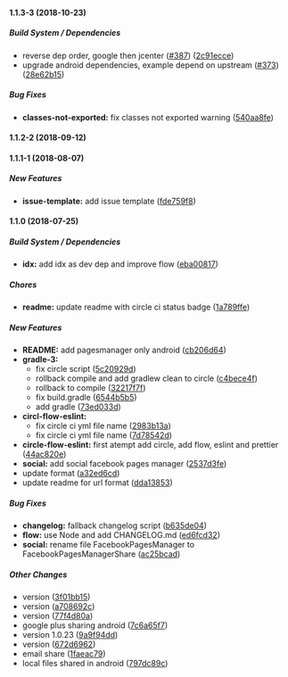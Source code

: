 #### 1.1.3-3 (2018-10-23)

##### Build System / Dependencies

*  reverse dep order, google then jcenter ([#387](https://github.com/react-native-community/rn-share/pull/387)) ([2c91ecce](https://github.com/react-native-community/rn-share/commit/2c91ecceda3abe182fa500a6bcd2b09e0b5fd4e5))
*  upgrade android dependencies, example depend on upstream ([#373](https://github.com/react-native-community/rn-share/pull/373)) ([28e62b15](https://github.com/react-native-community/rn-share/commit/28e62b1526b2242a474b9b7f3a4dd213d2ec3554))

##### Bug Fixes

* **classes-not-exported:**  fix classes not exported warning ([540aa8fe](https://github.com/react-native-community/rn-share/commit/540aa8fe68ede1ac4bfa79698dabe78448b59cc3))

#### 1.1.2-2 (2018-09-12)

#### 1.1.1-1 (2018-08-07)

##### New Features

* **issue-template:**  add issue template ([fde759f8](https://github.com/react-native-community/rn-share/commit/fde759f8412687d7a70a1fca1a848839fb57df51))

#### 1.1.0 (2018-07-25)

##### Build System / Dependencies

* **idx:**  add idx as dev dep and improve flow ([eba00817](https://github.com/react-native-community/rn-share/commit/eba008177c0157f606c14fb13305039dc3058576))

##### Chores

* **readme:**  update readme with circle ci status badge ([1a789ffe](https://github.com/react-native-community/rn-share/commit/1a789ffe51f73a50775d49da1687dbe677faae18))

##### New Features

* **README:**  add pagesmanager only android ([cb206d64](https://github.com/react-native-community/rn-share/commit/cb206d643913c292b668a8b651580c83a77ccfd7))
* **gradle-3:**
  *  fix circle script ([5c20929d](https://github.com/react-native-community/rn-share/commit/5c20929d8fb51fbe08a2bef7d39fd5cb985f39aa))
  *  rollback compile and add gradlew clean to circle ([c4bece4f](https://github.com/react-native-community/rn-share/commit/c4bece4f9a16624a9ef357a5aa7162563ae684ac))
  *  rollback to compile ([32217f7f](https://github.com/react-native-community/rn-share/commit/32217f7f60d9fc8dd07b924b928f8070f30f6b68))
  *  fix build.gradle ([6544b5b5](https://github.com/react-native-community/rn-share/commit/6544b5b5263a337a5c64df3cedd73bf98ae6d6c1))
  *  add gradle ([73ed033d](https://github.com/react-native-community/rn-share/commit/73ed033debdd7f76e53e87866512e57a60dd2fc3))
* **circl-flow-eslint:**
  *  fix circle ci yml file name ([2983b13a](https://github.com/react-native-community/rn-share/commit/2983b13abf61ad3baf9bf7e98074cc4890ea1d87))
  *  fix circle ci yml file name ([7d78542d](https://github.com/react-native-community/rn-share/commit/7d78542d2f563e068cba7f515fa6eed2d56a6406))
* **circle-flow-eslint:**  first atempt add circle, add flow, eslint and prettier ([44ac820e](https://github.com/react-native-community/rn-share/commit/44ac820e77bc90f331490320a509a52d630272b2))
* **social:**  add social facebook pages manager ([2537d3fe](https://github.com/react-native-community/rn-share/commit/2537d3fe8104972014716535ffcdbc3157cb56c0))
*  update format ([a32ed6cd](https://github.com/react-native-community/rn-share/commit/a32ed6cd5a13b90293c6e79c239b16085be52104))
*  update readme for url format ([dda13853](https://github.com/react-native-community/rn-share/commit/dda138536f5d7f27236e95274698cb2766fbfdfe))

##### Bug Fixes

* **changelog:**  fallback changelog script ([b635de04](https://github.com/react-native-community/rn-share/commit/b635de044ce3931a85156fe3c5a23b67c98f0317))
* **flow:**  use Node and add CHANGELOG.md ([ed6fcd32](https://github.com/react-native-community/rn-share/commit/ed6fcd32d398968de7b07dafb6d736ade10525d7))
* **social:**  rename file FacebookPagesManager to FacebookPagesManagerShare ([ac25bcad](https://github.com/react-native-community/rn-share/commit/ac25bcad51a2ae9e0b1b2658de66d1cc06ab83f6))

##### Other Changes

*  version ([3f01bb15](https://github.com/react-native-community/rn-share/commit/3f01bb15f45f684ece157cb00b5c1c10383975ba))
*  version ([a708692c](https://github.com/react-native-community/rn-share/commit/a708692ca18102f84c7012edc4c7460a131cef92))
*  version ([77f4d80a](https://github.com/react-native-community/rn-share/commit/77f4d80acc750a0edd179e85c3e4e9847c42dca6))
*  google plus sharing android ([7c6a65f7](https://github.com/react-native-community/rn-share/commit/7c6a65f76819020d55ca6d95320b0cb1d0060849))
*  version 1.0.23 ([9a9f94dd](https://github.com/react-native-community/rn-share/commit/9a9f94ddbf5a33c9d7afba669dfae73773fe86b2))
*  version ([672d6962](https://github.com/react-native-community/rn-share/commit/672d6962c006e9b52a0a889ce9ff958734f84070))
*  email share ([1faeac79](https://github.com/react-native-community/rn-share/commit/1faeac7914bf1437a7c289bd3922de4fd5e35db4))
*  local files shared in android ([797dc89c](https://github.com/react-native-community/rn-share/commit/797dc89cb7368011ccda74c4b7ff585186e9304a))

